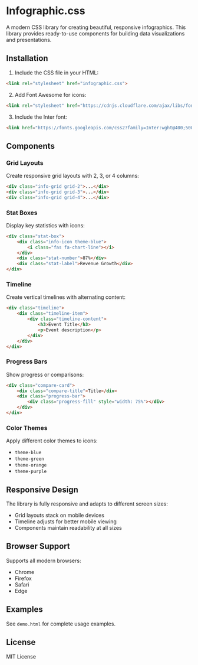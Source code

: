 # Infographic.css

A modern CSS library for creating beautiful, responsive infographics. This library provides ready-to-use components for building data visualizations and presentations.

## Installation

1. Include the CSS file in your HTML:
```html
<link rel="stylesheet" href="infographic.css">
```

2. Add Font Awesome for icons:
```html
<link rel="stylesheet" href="https://cdnjs.cloudflare.com/ajax/libs/font-awesome/6.4.2/css/all.min.css">
```

3. Include the Inter font:
```html
<link href="https://fonts.googleapis.com/css2?family=Inter:wght@400;500;600;800&display=swap" rel="stylesheet">
```

## Components

### Grid Layouts

Create responsive grid layouts with 2, 3, or 4 columns:

```html
<div class="info-grid grid-2">...</div>
<div class="info-grid grid-3">...</div>
<div class="info-grid grid-4">...</div>
```

### Stat Boxes

Display key statistics with icons:

```html
<div class="stat-box">
    <div class="info-icon theme-blue">
        <i class="fas fa-chart-line"></i>
    </div>
    <div class="stat-number">87%</div>
    <div class="stat-label">Revenue Growth</div>
</div>
```

### Timeline

Create vertical timelines with alternating content:

```html
<div class="timeline">
    <div class="timeline-item">
        <div class="timeline-content">
            <h3>Event Title</h3>
            <p>Event description</p>
        </div>
    </div>
</div>
```

### Progress Bars

Show progress or comparisons:

```html
<div class="compare-card">
    <div class="compare-title">Title</div>
    <div class="progress-bar">
        <div class="progress-fill" style="width: 75%"></div>
    </div>
</div>
```

### Color Themes

Apply different color themes to icons:

- `theme-blue`
- `theme-green`
- `theme-orange`
- `theme-purple`

## Responsive Design

The library is fully responsive and adapts to different screen sizes:

- Grid layouts stack on mobile devices
- Timeline adjusts for better mobile viewing
- Components maintain readability at all sizes

## Browser Support

Supports all modern browsers:
- Chrome
- Firefox
- Safari
- Edge

## Examples

See `demo.html` for complete usage examples.

## License

MIT License
